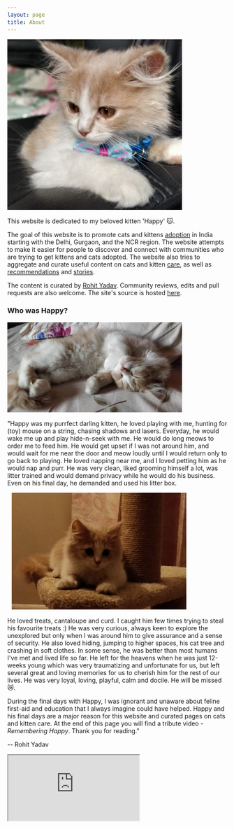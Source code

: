 ```yaml
---
layout: page
title: About
---
```


<a href="/photos/office-happy.jpg" target="_blank">
  <img src="/photos/office-happy.jpg" class="img-thumbnail img-fluid rounded float-right" width="400" alt="...">
</a>

This website is dedicated to my beloved kitten 'Happy' 🐱.

The goal of this website is to promote cats and kittens [adoption](/adopt) in
India starting with the Delhi, Gurgaon, and the NCR region. The website attempts
to make it easier for people to discover and connect with communities who are
trying to get kittens and cats adopted. The website also tries to aggregate and
curate useful content on cats and kitten [care](/care), as well as
[recommendations](/recommendations) and [stories](/stories).

The content is curated by [Rohit Yadav](https://rohityadav.cloud). Community
reviews, edits and pull requests are also welcome. The site's source is hosted
[here](https://github.com/myhappykitten/www).

### Who was Happy?

<a href="/photos/napping-happy.jpg" target="_blank">
  <img src="/photos/napping-happy.jpg" class="img-thumbnail img-fluid rounded float-left" style="margin-right: 10px" width="400" alt="...">
</a>

"Happy was my purrfect darling kitten, he loved playing with me, hunting for
(toy) mouse on a string, chasing shadows and lasers. Everyday, he would wake me
up and play hide-n-seek with me. He would do long meows to order me to feed him.
He would get upset if I was not around him, and would wait for me near the door and
meow loudly until I would return only to go back to playing. He loved napping
near me, and I loved petting him as he would nap and purr. He was very clean,
liked grooming himself a lot, was litter trained and would demand privacy while
he would do his business. Even on his final day, he demanded and used his litter
box.

<a href="/photos/cat-tree-happy.jpg" target="_blank">
  <img src="/photos/cat-tree-happy.jpg" class="img-thumbnail img-fluid rounded float-right" style="margin-left: 10px" width="400" alt="...">
</a>

He loved treats, cantaloupe and curd. I caught him few times trying to steal his
favourite treats :) He was very curious, always keen to explore the unexplored
but only when I was around him to give assurance and a sense of security. He
also loved hiding, jumping to higher spaces, his cat tree and crashing in
soft clothes. In some sense, he was better than most humans I've met and lived
life so far. He left for the heavens when he was just 12-weeks young which
was very traumatizing and unfortunate for us, but left several great and loving
memories for us to cherish him for the rest of our lives. He was very loyal,
loving, playful, calm and docile. He will be missed 😿.

During the final days with Happy, I was ignorant and unaware about feline
first-aid and education that I always imagine could have helped. Happy and his
final days are a major reason for this website and curated pages on cats and
kitten care. At the end of this page you will find a tribute video -
*Remembering Happy*. Thank you for reading."

-- Rohit Yadav
<br/>

<div class="embed-responsive embed-responsive-16by9">
  <iframe class="embed-responsive-item" src="https://www.youtube.com/embed/pKbkPPiKX24?rel=0" allowfullscreen allow="autoplay; encrypted-media"></iframe>
</div>
